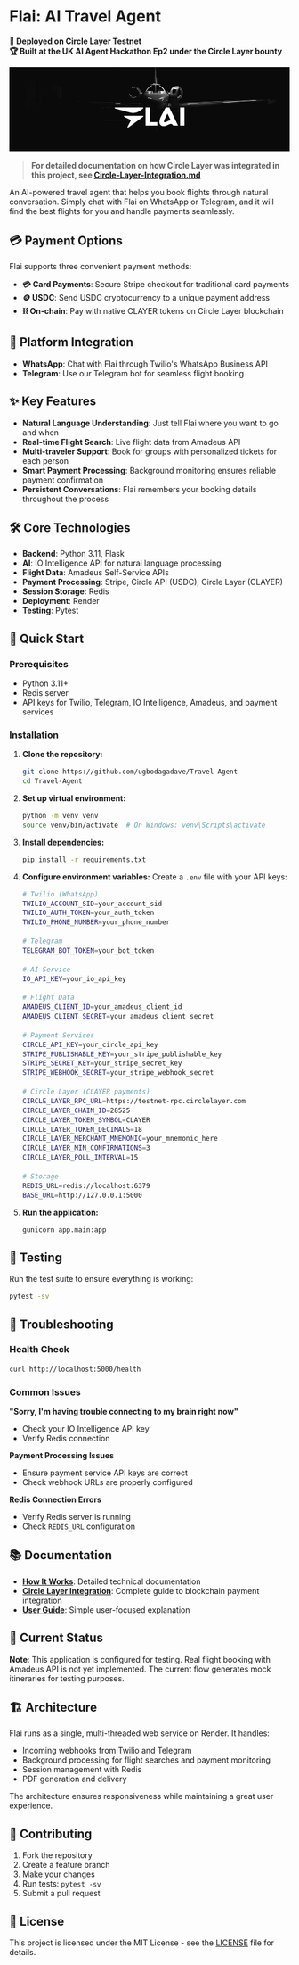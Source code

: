 
# Flai: AI Travel Agent

**🚀 Deployed on Circle Layer Testnet**  
**🏆 Built at the UK AI Agent Hackathon Ep2 under the Circle Layer bounty**

![Flai Header](Flai%20header-17.png)

> **For detailed documentation on how Circle Layer was integrated in this project, see [Circle-Layer-Integration.md](Circle-Layer-Integration.md)**

An AI-powered travel agent that helps you book flights through natural conversation. Simply chat with Flai on WhatsApp or Telegram, and it will find the best flights for you and handle payments seamlessly.

## 💳 Payment Options

Flai supports three convenient payment methods:

- **💳 Card Payments**: Secure Stripe checkout for traditional card payments
- **🪙 USDC**: Send USDC cryptocurrency to a unique payment address
- **⛓️ On-chain**: Pay with native CLAYER tokens on Circle Layer blockchain

## 📱 Platform Integration

- **WhatsApp**: Chat with Flai through Twilio's WhatsApp Business API
- **Telegram**: Use our Telegram bot for seamless flight booking

## ✨ Key Features

- **Natural Language Understanding**: Just tell Flai where you want to go and when
- **Real-time Flight Search**: Live flight data from Amadeus API
- **Multi-traveler Support**: Book for groups with personalized tickets for each person
- **Smart Payment Processing**: Background monitoring ensures reliable payment confirmation
- **Persistent Conversations**: Flai remembers your booking details throughout the process

## 🛠️ Core Technologies

- **Backend**: Python 3.11, Flask
- **AI**: IO Intelligence API for natural language processing
- **Flight Data**: Amadeus Self-Service APIs
- **Payment Processing**: Stripe, Circle API (USDC), Circle Layer (CLAYER)
- **Session Storage**: Redis
- **Deployment**: Render
- **Testing**: Pytest

## 🚀 Quick Start

### Prerequisites
- Python 3.11+
- Redis server
- API keys for Twilio, Telegram, IO Intelligence, Amadeus, and payment services

### Installation

1. **Clone the repository:**
   ```bash
   git clone https://github.com/ugbodagadave/Travel-Agent
   cd Travel-Agent
   ```

2. **Set up virtual environment:**
   ```bash
   python -m venv venv
   source venv/bin/activate  # On Windows: venv\Scripts\activate
   ```

3. **Install dependencies:**
   ```bash
   pip install -r requirements.txt
   ```

4. **Configure environment variables:**
   Create a `.env` file with your API keys:
   ```bash
   # Twilio (WhatsApp)
   TWILIO_ACCOUNT_SID=your_account_sid
   TWILIO_AUTH_TOKEN=your_auth_token
   TWILIO_PHONE_NUMBER=your_phone_number

   # Telegram
   TELEGRAM_BOT_TOKEN=your_bot_token

   # AI Service
   IO_API_KEY=your_io_api_key

   # Flight Data
   AMADEUS_CLIENT_ID=your_amadeus_client_id
   AMADEUS_CLIENT_SECRET=your_amadeus_client_secret

   # Payment Services
   CIRCLE_API_KEY=your_circle_api_key
   STRIPE_PUBLISHABLE_KEY=your_stripe_publishable_key
   STRIPE_SECRET_KEY=your_stripe_secret_key
   STRIPE_WEBHOOK_SECRET=your_stripe_webhook_secret

   # Circle Layer (CLAYER payments)
   CIRCLE_LAYER_RPC_URL=https://testnet-rpc.circlelayer.com
   CIRCLE_LAYER_CHAIN_ID=28525
   CIRCLE_LAYER_TOKEN_SYMBOL=CLAYER
   CIRCLE_LAYER_TOKEN_DECIMALS=18
   CIRCLE_LAYER_MERCHANT_MNEMONIC=your_mnemonic_here
   CIRCLE_LAYER_MIN_CONFIRMATIONS=3
   CIRCLE_LAYER_POLL_INTERVAL=15

   # Storage
   REDIS_URL=redis://localhost:6379
   BASE_URL=http://127.0.0.1:5000
   ```

5. **Run the application:**
   ```bash
   gunicorn app.main:app
   ```

## 🧪 Testing

Run the test suite to ensure everything is working:
```bash
pytest -sv
```

## 🔧 Troubleshooting

### Health Check
```bash
curl http://localhost:5000/health
```

### Common Issues

**"Sorry, I'm having trouble connecting to my brain right now"**
- Check your IO Intelligence API key
- Verify Redis connection

**Payment Processing Issues**
- Ensure payment service API keys are correct
- Check webhook URLs are properly configured

**Redis Connection Errors**
- Verify Redis server is running
- Check `REDIS_URL` configuration

## 📚 Documentation

- **[How It Works](how-it-works.md)**: Detailed technical documentation
- **[Circle Layer Integration](Circle-Layer-Integration.md)**: Complete guide to blockchain payment integration
- **[User Guide](how-it-works.txt)**: Simple user-focused explanation

## 🚨 Current Status

**Note**: This application is configured for testing. Real flight booking with Amadeus API is not yet implemented. The current flow generates mock itineraries for testing purposes.

## 🏗️ Architecture

Flai runs as a single, multi-threaded web service on Render. It handles:
- Incoming webhooks from Twilio and Telegram
- Background processing for flight searches and payment monitoring
- Session management with Redis
- PDF generation and delivery

The architecture ensures responsiveness while maintaining a great user experience.

## 🤝 Contributing

1. Fork the repository
2. Create a feature branch
3. Make your changes
4. Run tests: `pytest -sv`
5. Submit a pull request

## 📄 License


This project is licensed under the MIT License - see the [LICENSE](LICENSE) file for details. 

